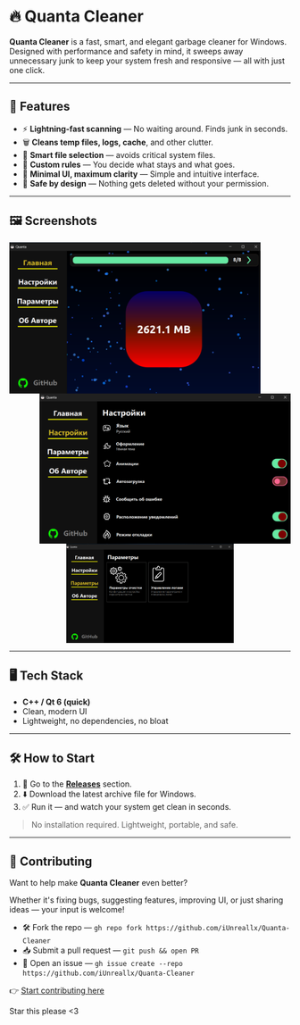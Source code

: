 # 🔥 Quanta Cleaner

**Quanta Cleaner** is a fast, smart, and elegant garbage cleaner for Windows. Designed with performance and safety in mind, it sweeps away unnecessary junk to keep your system fresh and responsive — all with just one click.

---

## 🚀 Features

- ⚡ **Lightning-fast scanning** — No waiting around. Finds junk in seconds.
- 🗑️ **Cleans temp files, logs, cache**, and other clutter.
- 🧠 **Smart file selection** — avoids critical system files.
- 🎯 **Custom rules** — You decide what stays and what goes.
- 🧼 **Minimal UI, maximum clarity** — Simple and intuitive interface.
- 🔐 **Safe by design** — Nothing gets deleted without your permission.

---


## 🖼️ Screenshots

<p>
  <img src="screenshots/app1.png" alt="Preview 1" width="450" style="float:left; margin-right:10px;" />
  <img src="screenshots/app2.png" alt="Preview 2" width="450" style="float:right; margin-left:10px;" />
  <img src="screenshots/app3.png" alt="Preview 3" width="300" style="display:block; margin: 0 auto;" />
</p>

---


## 🖥️ Tech Stack

- **C++ / Qt 6 (quick)**
- Clean, modern UI
- Lightweight, no dependencies, no bloat

---


## 🛠️ How to Start

1. 🚀 Go to the [**Releases**](https://github.com/iUnreallx/Quanta-Cleaner/releases) section.
2. ⬇️ Download the latest archive file for Windows.
3. ✅ Run it — and watch your system get clean in seconds.

> No installation required. Lightweight, portable, and safe.

---

## 🤝 Contributing

Want to help make **Quanta Cleaner** even better?

Whether it's fixing bugs, suggesting features, improving UI, or just sharing ideas — your input is welcome!



- 🛠️ Fork the repo — `gh repo fork https://github.com/iUnreallx/Quanta-Cleaner`
- 📥 Submit a pull request — `git push && open PR`
- 💬 Open an issue — `gh issue create --repo https://github.com/iUnreallx/Quanta-Cleaner`


👉 [Start contributing here](https://github.com/iUnreallx/Quanta-Cleaner)


Star this please <3
